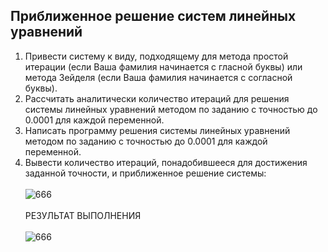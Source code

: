 ## Приближенное решение систем линейных уравнений
1.	Привести систему к виду, подходящему для метода простой итерации (если Ваша фамилия начинается с гласной буквы) или метода Зейделя (если Ваша фамилия начинается с согласной буквы). 
2.	Рассчитать аналитически количество итераций для решения системы линейных уравнений методом по заданию с точностью до 0.0001 для каждой переменной.
3.	Написать программу решения системы линейных уравнений методом по заданию с точностью до 0.0001 для каждой переменной. 
4.	Вывести количество итераций, понадобившееся для достижения заданной точности, и приближенное решение системы:
<br><br> 
 ![666](https://github.com/pirocsilin/educational/assets/97364957/2d9223be-cecc-44a0-bb7a-0bec0382c369)
 <br><br>РЕЗУЛЬТАТ ВЫПОЛНЕНИЯ<br><br>
 ![666](https://github.com/pirocsilin/educational/assets/97364957/605f91e6-dcb8-4bbe-b6d8-64e5a6a77992)


